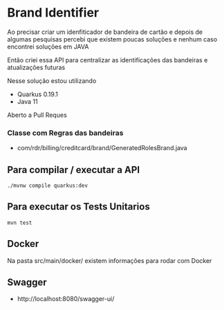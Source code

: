 # Brand Identifier

Ao precisar criar um idenfiticador de bandeira de cartão e depois de algumas pesquisas 
percebi que existem poucas soluções e nenhum caso encontrei soluções em JAVA

Então criei essa API para centralizar as identificações das bandeiras e atualizações 
futuras

Nesse solução estou utilizando
* Quarkus 0.19.1
* Java 11

Aberto a Pull Reques


### Classe com Regras das bandeiras
* com/rdr/billing/creditcard/brand/GeneratedRolesBrand.java

## Para compilar / executar a API

```
./mvnw compile quarkus:dev
```

## Para executar os Tests Unitarios

```
mvn test
```

## Docker
Na pasta src/main/docker/ existem informações para rodar com Docker

## Swagger
* http://localhost:8080/swagger-ui/
